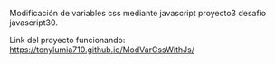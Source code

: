 Modificación de variables css mediante javascript proyecto3 desafío javascript30. 

Link del proyecto funcionando: https://tonylumia710.github.io/ModVarCssWithJs/
